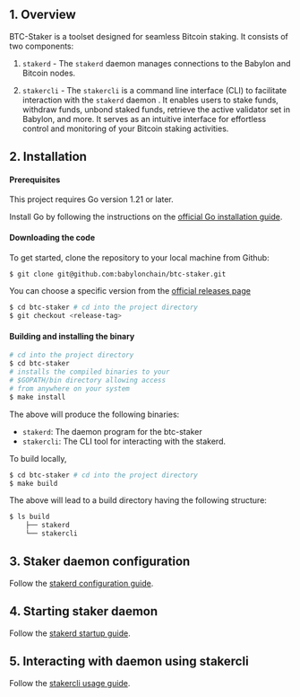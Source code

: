 ## 1. Overview

BTC-Staker is a toolset designed for seamless Bitcoin staking. It consists of two
components:

1. `stakerd` - The `stakerd` daemon manages connections to the Babylon and Bitcoin
   nodes.

2. `stakercli` - The `stakercli` is a command line interface (CLI) to facilitate
   interaction with the `stakerd` daemon . It enables users to stake funds, withdraw
   funds, unbond staked funds, retrieve the active validator set in Babylon, and
   more. It serves as an intuitive interface for effortless control and monitoring of
   your Bitcoin staking activities.

## 2. Installation

#### Prerequisites

This project requires Go version 1.21 or later.

Install Go by following the instructions on
the [official Go installation guide](https://golang.org/doc/install).

#### Downloading the code

To get started, clone the repository to your local machine from Github:

```bash  
$ git clone git@github.com:babylonchain/btc-staker.git
```  

You can choose a specific version from
the [official releases page](https://github.com/babylonchain/btcstaker/releases)

```bash  
$ cd btc-staker # cd into the project directory
$ git checkout <release-tag>
````  

#### Building and installing the binary

```bash  
# cd into the project directory  
$ cd btc-staker   
# installs the compiled binaries to your  
# $GOPATH/bin directory allowing access  
# from anywhere on your system  
$ make install   
```  

The above will produce the following binaries:

- `stakerd`: The daemon program for the btc-staker
- `stakercli`: The CLI tool for interacting with the stakerd.

To build locally,

```bash
$ cd btc-staker # cd into the project directory
$ make build
```

The above will lead to a build directory having the following structure:

```bash
$ ls build
    ├── stakerd
    └── stakercli
```

## 3. Staker daemon configuration

Follow the [stakerd configuration guide](docs/stakerd/stakerd-config.md).

## 4. Starting staker daemon

Follow the [stakerd startup guide](docs/stakerd/stakerd-startup-guide.md).

## 5. Interacting with daemon using stakercli

Follow the [stakercli usage guide](docs/interacting-with-daemon.md).
